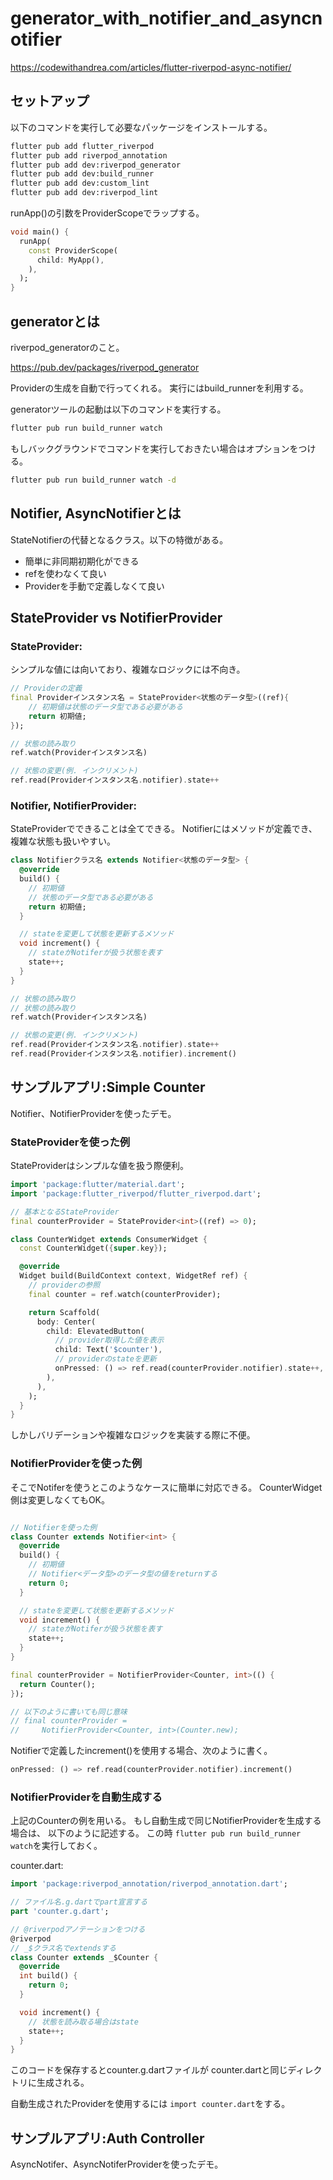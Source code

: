 # generator_with_notifier_and_asyncnotifier

https://codewithandrea.com/articles/flutter-riverpod-async-notifier/

## セットアップ

以下のコマンドを実行して必要なパッケージをインストールする。

```sh
flutter pub add flutter_riverpod
flutter pub add riverpod_annotation
flutter pub add dev:riverpod_generator
flutter pub add dev:build_runner
flutter pub add dev:custom_lint
flutter pub add dev:riverpod_lint
```

runApp()の引数をProviderScopeでラップする。

```dart
void main() {
  runApp(
    const ProviderScope(
      child: MyApp(),
    ),
  );
}
```

## generatorとは

riverpod_generatorのこと。

https://pub.dev/packages/riverpod_generator

Providerの生成を自動で行ってくれる。
実行にはbuild_runnerを利用する。

generatorツールの起動は以下のコマンドを実行する。

```sh
flutter pub run build_runner watch
```

もしバックグラウンドでコマンドを実行しておきたい場合はオプションをつける。

```sh
flutter pub run build_runner watch -d
```

## Notifier, AsyncNotifierとは

StateNotifierの代替となるクラス。以下の特徴がある。

- 簡単に非同期初期化ができる
- refを使わなくて良い
- Providerを手動で定義しなくて良い

## StateProvider vs NotifierProvider

### StateProvider:
シンプルな値には向いており、複雑なロジックには不向き。

```dart
// Providerの定義
final Providerインスタンス名 = StateProvider<状態のデータ型>((ref){
    // 初期値は状態のデータ型である必要がある
    return 初期値;
});

// 状態の読み取り
ref.watch(Providerインスタンス名)

// 状態の変更(例. インクリメント)
ref.read(Providerインスタンス名.notifier).state++
```

### Notifier, NotifierProvider:
StateProviderでできることは全てできる。
Notifierにはメソッドが定義でき、複雑な状態も扱いやすい。

```dart
class Notifierクラス名 extends Notifier<状態のデータ型> {
  @override
  build() {
    // 初期値
    // 状態のデータ型である必要がある
    return 初期値;
  }

  // stateを変更して状態を更新するメソッド
  void increment() {
    // stateがNotiferが扱う状態を表す
    state++;
  }
}

// 状態の読み取り
// 状態の読み取り
ref.watch(Providerインスタンス名)

// 状態の変更(例. インクリメント)
ref.read(Providerインスタンス名.notifier).state++
ref.read(Providerインスタンス名.notifier).increment()

```

## サンプルアプリ:Simple Counter

Notifier、NotifierProviderを使ったデモ。

### StateProviderを使った例

StateProviderはシンプルな値を扱う際便利。

```dart
import 'package:flutter/material.dart';
import 'package:flutter_riverpod/flutter_riverpod.dart';

// 基本となるStateProvider
final counterProvider = StateProvider<int>((ref) => 0);

class CounterWidget extends ConsumerWidget {
  const CounterWidget({super.key});

  @override
  Widget build(BuildContext context, WidgetRef ref) {
    // providerの参照
    final counter = ref.watch(counterProvider);

    return Scaffold(
      body: Center(
        child: ElevatedButton(
          // provider取得した値を表示
          child: Text('$counter'),
          // providerのstateを更新
          onPressed: () => ref.read(counterProvider.notifier).state++,
        ),
      ),
    );
  }
}
```

しかしバリデーションや複雑なロジックを実装する際に不便。

### NotifierProviderを使った例

そこでNotiferを使うとこのようなケースに簡単に対応できる。
CounterWidget側は変更しなくてもOK。

```dart

// Notifierを使った例
class Counter extends Notifier<int> {
  @override
  build() {
    // 初期値
    // Notifier<データ型>のデータ型の値をreturnする
    return 0;
  }

  // stateを変更して状態を更新するメソッド
  void increment() {
    // stateがNotiferが扱う状態を表す
    state++;
  }
}

final counterProvider = NotifierProvider<Counter, int>(() {
  return Counter();
});

// 以下のように書いても同じ意味
// final counterProvider =
//     NotifierProvider<Counter, int>(Counter.new);

```

Notifierで定義したincrement()を使用する場合、次のように書く。

```dart
onPressed: () => ref.read(counterProvider.notifier).increment()
```

### NotifierProviderを自動生成する

上記のCounterの例を用いる。
もし自動生成で同じNotifierProviderを生成する場合は、
以下のように記述する。
この時 `flutter pub run build_runner watch`を実行しておく。

counter.dart:
```dart
import 'package:riverpod_annotation/riverpod_annotation.dart';

// ファイル名.g.dartでpart宣言する
part 'counter.g.dart';

// @riverpodアノテーションをつける
@riverpod
// _$クラス名でextendsする
class Counter extends _$Counter {
  @override
  int build() {
    return 0;
  }

  void increment() {
    // 状態を読み取る場合はstate
    state++;
  }
}
```
このコードを保存するとcounter.g.dartファイルが
counter.dartと同じディレクトリに生成される。

自動生成されたProviderを使用するには
`import counter.dart`をする。

## サンプルアプリ:Auth Controller

AsyncNotifer、AsyncNotiferProviderを使ったデモ。
